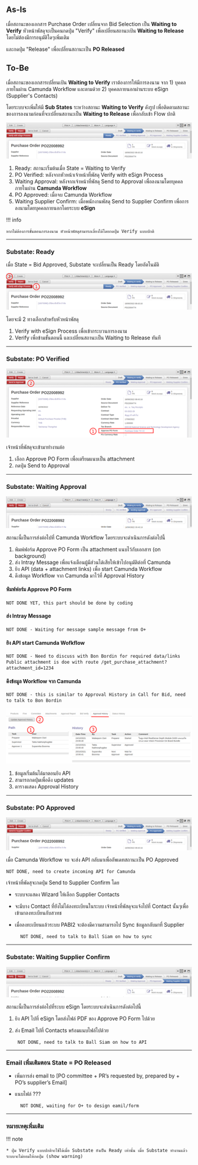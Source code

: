 ## As-Is

เมื่อสถานะของเอกสาร Purchase Order เปลี่ยนจาก Bid Selection เป็น **Waiting to Verify**
หัวหน้าพัสดุจะเป็นคนกดปุ่ม "Verify" เพื่อเปลี่ยนสถานะเป้น **Waiting to Release** โดยไม่ต้องมีการอนุมัติใดๆเพิ่มเติม

และกดปุ่ม "Release" เพื่อเปลี่ยนสถานะเป็น **PO Released**

## To-Be



เมื่อสถานะของเอกสารเปลี่ยนเป้น **Waiting to Verify** เราต้องการให้มีการลงนาม
จาก 1) บุคคลภายในผ่าน Camunda Workflow และตามด้วย 2) บุคคลภายนอกผ่านระบบ eSign (Supplier's Contacts)

โดยระบบจะเพิ่มให้มี **Sub States** ระหว่างสถานะ **Waiting to Verify** ดังรูป เพื่อติดตามสถานะของการลงนามก่อนที่จะเปลี่ยนสถานะเป็น **Waiting to Release** เพื่อกลับเข้า Flow ปกติ

![](pics/po1.png)

1. Ready: สถานะเริ่มต้นเมื่อ State = Waiting to Verify
2. PO Verified: หลังจากหัวหน้าเจ้าหน้าที่พัสดุ Verify with eSign Process
3. Waiting Approval: หลังจากเจ้าหน้าที่พัสดุ Send to Approval เพื่อลงนามโดยบุคคลภายในผ่าน **Camunda Workflow**
4. PO Approved: เมื่อจบ Camunda Workflow
5. Waiting Supplier Confirm: เมื่อพนักงานพัสดุ Send to Supplier Confirm เพื่อการลงนามโดยบุคคลภายนอกโดยระบบ **eSign**

!!! info

    หากไม่ต้องการขั้นตอนการลงนาม หัวหน้าพัสดุสามารถเลี่ยงได้โดยกดปุ่ม Verify แบบปกติ

---

### Substate: Ready

เมื่อ State = Bid Approved, Substate จะเปลี่ยนเป็น Ready โดยอัตโนมัติ

![](pics/po2.png)

โดยจะมี 2 ทางเลือกสำหรับหัวหน้าพัสดุ

1. Verify with eSign Process เพื่อเข้ากระบวนการลงนาม
2. Verify เพื่อข้ามขั้นตอนนี้ และเปลี่ยนสถานะเป็น Waiting to Release ทันที

---

### Substate: PO Verified

![](pics/po3.png)

เจ้าหน้าที่พัสดุจะเข้ามาทำงานต่อ

1. เลือก Approve PO Form เพื่อเตรียมแนบเป็น attachment
2. กดปุ่ม Send to Approval

---

### Substate: Waiting Approval

![](pics/po4.png)

สถานะนี้เป็นการส่งต่อไปที่ Camunda Workflow โดยระบบจะดำเนินการดังต่อไปนี้

1. พิมพ์ฟอร์ม Approve PO Form เป็น attachment แนบไว้กับเอกสาร (on background)
2. ส่ง Intray Message เพื่อแจ้งเตือนผู้มีส่วนได้เสียให้เข้าไปอนุมัติต่อที่ Camunda
3. ยิง API (data + attachment links) เพื่อ start Camunda Workflow
4. ดึงข้อมูล Workflow จาก Camunda มาไว้ที่ Approval History

#### พิมพ์ฟอร์ม Approve PO Form

    NOT DONE YET, this part should be done by coding

#### ส่ง Intray Message

    NOT DONE - Waiting for message sample message from O+

#### ยิง API start Camunda Wofkflow

    NOT DONE - Need to discuss with Bon Bordin for required data/links
    Public attachment is doe with route /get_purchase_attachment?attachment_id=1234

#### ดึงข้อมูล Workflow จาก Camunda

    NOT DONE - this is similar to Approval History in Call for Bid, need to talk to Bon Bordin

![](pics/po_approval_history.png)

1. ข้อมูลเริ่มต้นได้มาตอนยิง API
2. สามารถกดปุ่มเพื่อดึง updates
3. ตารางแสดง Approval History

---

### Substate: PO Approved

![](pics/po5.png)

เมื่อ Camunda Workflow จบ จะส่ง API กลับมาเพื่ออัพเดทสถานะเป็น PO Approved

    NOT DONE, need to create incoming API for Camunda

เจ้าหน้าที่พัดสุจะกดปุ่ม Send to Supplier Confirm โดย

* ระบบจะแสดง Wizard ให้เลือก Supplier Contacts
* จะมีบาง Contact ที่ยังไม่ได้ลงทะเบียนในระบบ เจ้าหน้าที่พัสดุจะแจ้งไปที่ Contact นั้นๆเพื่อเข้ามาลงทะเบียนกับสวทช
* เมื่อลงทะเบียนแล้วระบบ PABI2 จะต้องมีความสามารถไป Sync ข้อมูลกลับมาที่ Supplier 
    
        NOT DONE, need to talk to Ball Siam on how to sync

---

### Substate: Waiting Supplier Confirm

![](pics/po6.png)

สถานะนี้เป็นการส่งต่อไปที่ระบบ eSign โดยระบบจะดำเนินการดังต่อไปนี้

1. ยิง API ไปที่ eSign โดยส่งไฟล์ PDF ของ Approve PO Form ไปด้วย
2. ส่ง Email ไปที่ Contacts พร้อมแนบไฟล์ไปด้วย

        NOT DONE, need to talk to Ball Siam on how to API

---

### Email เพิ่มเติมตอน State = PO Released

* เพิ่มการส่ง email to [PO committee + PR’s requested by, prepared by + PO’s supplier’s Email]
* แนบไฟล์ ???

        NOT DONE, waiting for O+ to design eamil/form

---

### หมายเหตุเพิ่มเติม


!!! note

    * ปุ่ม Verify แบบปกติจะใช้ได้เมื่อ Substate ยังเป็น Ready เท่านั้น เมื่อ Substate ทำงานแล้ว ระบบจะไม่ยอมให้กดปุ่ม (show warning)
